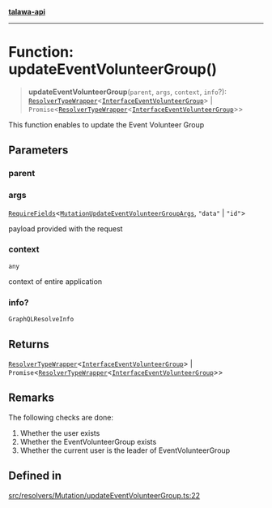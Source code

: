 [**talawa-api**](../../../../README.md)

***

# Function: updateEventVolunteerGroup()

> **updateEventVolunteerGroup**(`parent`, `args`, `context`, `info`?): [`ResolverTypeWrapper`](../../../../types/generatedGraphQLTypes/type-aliases/ResolverTypeWrapper.md)\<[`InterfaceEventVolunteerGroup`](../../../../models/EventVolunteerGroup/interfaces/InterfaceEventVolunteerGroup.md)\> \| `Promise`\<[`ResolverTypeWrapper`](../../../../types/generatedGraphQLTypes/type-aliases/ResolverTypeWrapper.md)\<[`InterfaceEventVolunteerGroup`](../../../../models/EventVolunteerGroup/interfaces/InterfaceEventVolunteerGroup.md)\>\>

This function enables to update the Event Volunteer Group

## Parameters

### parent

### args

[`RequireFields`](../../../../types/generatedGraphQLTypes/type-aliases/RequireFields.md)\<[`MutationUpdateEventVolunteerGroupArgs`](../../../../types/generatedGraphQLTypes/type-aliases/MutationUpdateEventVolunteerGroupArgs.md), `"data"` \| `"id"`\>

payload provided with the request

### context

`any`

context of entire application

### info?

`GraphQLResolveInfo`

## Returns

[`ResolverTypeWrapper`](../../../../types/generatedGraphQLTypes/type-aliases/ResolverTypeWrapper.md)\<[`InterfaceEventVolunteerGroup`](../../../../models/EventVolunteerGroup/interfaces/InterfaceEventVolunteerGroup.md)\> \| `Promise`\<[`ResolverTypeWrapper`](../../../../types/generatedGraphQLTypes/type-aliases/ResolverTypeWrapper.md)\<[`InterfaceEventVolunteerGroup`](../../../../models/EventVolunteerGroup/interfaces/InterfaceEventVolunteerGroup.md)\>\>

## Remarks

The following checks are done:
1. Whether the user exists
2. Whether the EventVolunteerGroup exists
3. Whether the current user is the leader of EventVolunteerGroup

## Defined in

[src/resolvers/Mutation/updateEventVolunteerGroup.ts:22](https://github.com/Suyash878/talawa-api/blob/095e6964ce2a06c1c30d1acf81b6162203f1db91/src/resolvers/Mutation/updateEventVolunteerGroup.ts#L22)
